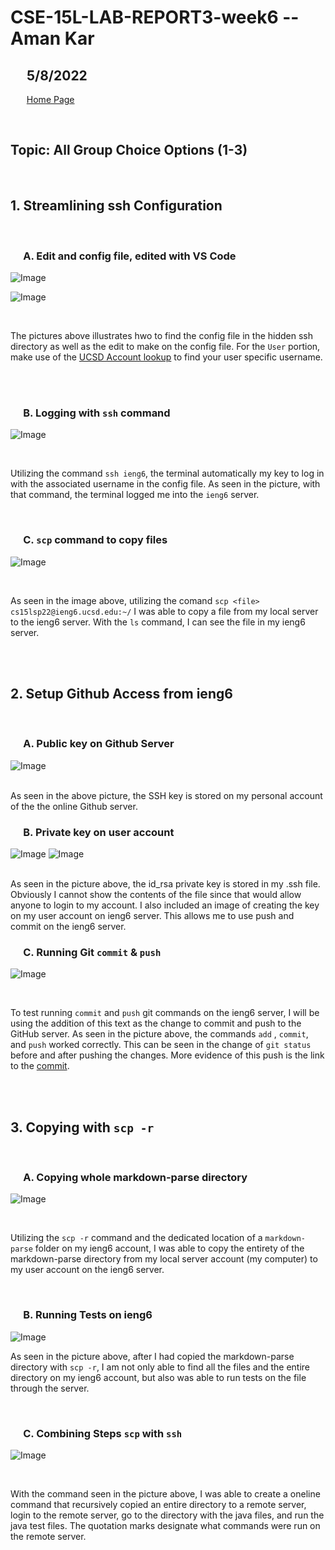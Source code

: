 # CSE-15L-LAB-REPORT3-week6 -- Aman Kar

## &emsp; 5/8/2022


&emsp; &nbsp; [Home Page](index.md)

<br>

## __Topic: All Group Choice Options (1-3)__

<br>

## 1. Streamlining ssh Configuration
<br>

### &emsp; __A. Edit and config file, edited with VS Code__


![Image](configIn-ssh.png)
<br>

![Image](configEdit.png)

<br>

The pictures above illustrates hwo to find the config file in the hidden ssh directory as well as the edit to make on the config file. For the `User` portion, make use of the [UCSD Account lookup](https://sdacs.ucsd.edu/cgi-bin/alloc-query) to find your user specific username.

<br>
<br>

### &emsp; __B. Logging with `ssh` command__

![Image](sshLogin.png)

<br>

Utilizing the command `ssh ieng6`, the terminal automatically my key to log in with the associated username in the config file. As seen in the picture, with that command, the terminal logged me into the `ieng6` server. 

<br>


### &emsp; __C. `scp` command to copy files__

![Image](copyFile.png)

<br>

As seen in the image above, utilizing the comand `scp <file> cs15lsp22@ieng6.ucsd.edu:~/` I was able to copy a file from my local server to the ieng6 server. With the `ls` command, I can see the file in my ieng6 server. 



<br>
<br>

## 2. Setup Github Access from ieng6

<br>

### &emsp; __A. Public key on Github Server__
![Image](gitSshKey.png)

<br>
As seen in the above picture, the SSH key is stored on my personal account of the the online Github server. 

<br>

### &emsp; __B. Private key on user account__
![Image](idRsaLocation.png)
![Image](privateKeyIeng6.png)

<br>
As seen in the picture above, the id_rsa private key is stored in my .ssh file. Obviously I cannot show the contents of the file since that would allow anyone to login to my account. I also included an image of creating the key on my user account on ieng6 server. This allows me to use push and commit on the ieng6 server.

<br>

### &emsp; __C. Running Git `commit` & `push`__

![Image](gitCommandsIeng6.png)

<br>

To test running `commit` and `push` git commands on the ieng6 server, I will be using the addition of this text as the change to commit and push to the GitHub server. As seen in the picture above, the commands `add` , `commit`, and `push` worked correctly. This can be seen in the change of `git status` before and after pushing the changes. More evidence of this push is the link to the [commit](https://github.com/akar247/cse15l-lab-reports/commit/daf68d948e68d463a2bea4463ab38d5d868e41ed).

<br>
<br>

## 3. Copying with `scp -r`
<br>

### &emsp; __A. Copying whole markdown-parse directory__

![Image](copyingMDP.png)

<br>

Utilizing the `scp -r` command and the dedicated location of a `markdown-parse` folder on my ieng6 account, I was able to copy the entirety of the markdown-parse directory from my local server account (my computer) to my user account on the ieng6 server. 

<br>

### &emsp; __B. Running Tests on ieng6__

![Image](runCompileIeng6.png)
<br>

As seen in the picture above, after I had copied the markdown-parse directory with `scp -r`, I am not only able to find all the files and the entire directory on my ieng6 account, but also was able to run tests on the file through the server. 

<br>

### &emsp; __C. Combining Steps `scp` with `ssh`__
![Image](oneLinerPt1.png)

<br>

With the command seen in the picture above, I was able to create a oneline command that recursively copied an entire directory to a remote server, login to the remote server, go to the directory with the java files, and run the java test files. The quotation marks designate what commands were run on the remote server. 